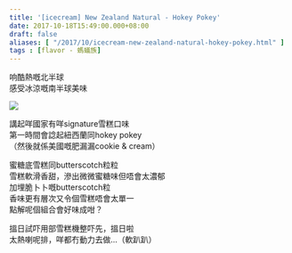 ```yaml
---
title: '[icecream] New Zealand Natural - Hokey Pokey'
date: 2017-10-18T15:49:00.000+08:00
draft: false
aliases: [ "/2017/10/icecream-new-zealand-natural-hokey-pokey.html" ]
tags : [flavor - 螞蟻族]
---
```


响酷熱嘅北半球  
感受冰涼嘅南半球美味  

![](/images/nznaturalhokeypokey.jpg)

講起咩國家有咩signature雪糕口味  
第一時間會諗起紐西蘭同hokey pokey  
（然後就係美國嘅肥漏漏cookie & cream）  
  
蜜糖底雪糕同butterscotch粒粒  
雪糕軟滑香甜，滲出微微蜜糖味但唔會太濃郁  
加埋脆卜卜嘅butterscotch粒  
香味更有層次又令個雪糕唔會太單一  
點解呢個組合會好味成咁？  
  
搵日試吓用部雪糕機整吓先，搵日啦  
太熱喇呢排，咩都冇動力去做...（軟趴趴）
